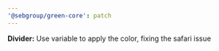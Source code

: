 ```yaml
---
'@sebgroup/green-core': patch
---
```


**Divider:** Use variable to apply the color, fixing the safari issue
